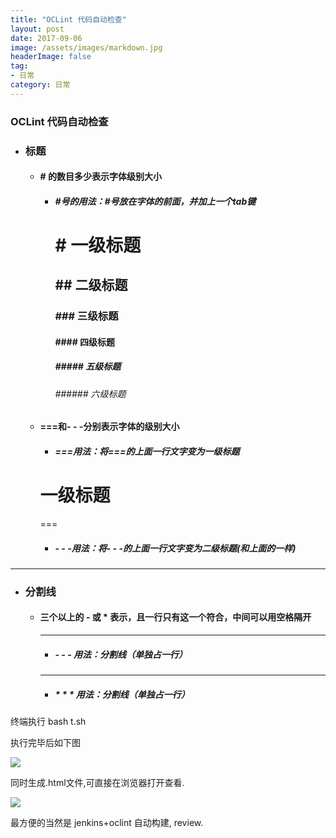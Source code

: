 ```yaml
---
title: "OCLint 代码自动检查"
layout: post
date: 2017-09-06
image: /assets/images/markdown.jpg
headerImage: false
tag:
- 日常
category: 日常
---
```


###	OCLint 代码自动检查

- ###	标题
	+ ####	# 的数目多少表示字体级别大小
		* ##### #号的用法：#号放在字体的前面，并加上一个tab键
			#	# 一级标题
			##	## 二级标题
			### ### 三级标题
			####	#### 四级标题
			#####	##### 五级标题
			######	###### 六级标题
	+ #### ===和- - -分别表示字体的级别大小
		* ##### ===用法：将===的上面一行文字变为一级标题
		一级标题
		===
		===
		* ##### - - -用法：将- - -的上面一行文字变为二级标题(和上面的一样)
- - - -
- ###	分割线
	+ ####	三个以上的 - 或 * 表示，且一行只有这一个符合，中间可以用空格隔开
		---
		* ##### - - - 用法：分割线（单独占一行）
		***
		* ##### * * * 用法：分割线（单独占一行）

		

终端执行 bash t.sh


执行完毕后如下图

![](https://ws1.sinaimg.cn/large/9e1008a3ly1fj9lf6h3f2j20hy06bjsz.jpg)


同时生成.html文件,可直接在浏览器打开查看.

![](https://ws1.sinaimg.cn/large/9e1008a3ly1fj9lfh5bibj205m07z74j.jpg)

最方便的当然是 jenkins+oclint 自动构建, review.